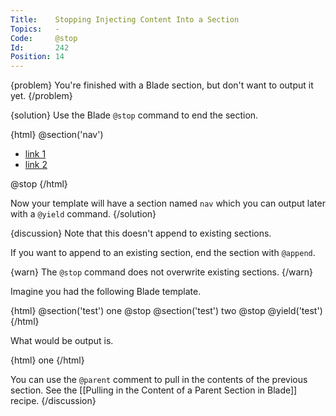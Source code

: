 ```yaml
---
Title:    Stopping Injecting Content Into a Section
Topics:   -
Code:     @stop
Id:       242
Position: 14
---
```


{problem}
You're finished with a Blade section, but don't want to output it yet.
{/problem}

{solution}
Use the Blade `@stop` command to end the section.

{html}
@section('nav')
  <ul>
    <li><a href="#">link 1</a></li>
    <li><a href="#">link 2</a></li>
  </ul>
@stop
{/html}

Now your template will have a section named `nav` which you can output later with a `@yield` command.
{/solution}

{discussion}
Note that this doesn't append to existing sections.

If you want to append to an existing section, end the section with `@append`.

{warn}
The `@stop` command does not overwrite existing sections.
{/warn}

Imagine you had the following Blade template.

{html}
@section('test')
   one
@stop
@section('test')
   two
@stop
@yield('test')
{/html}

What would be output is.

{html}
one
{/html}

You can use the `@parent` comment to pull in the contents of the previous section. See the [[Pulling in the Content of a Parent Section in Blade]] recipe.
{/discussion}
